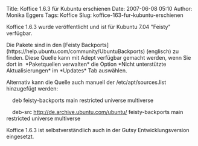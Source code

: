Title: Koffice 1.6.3 für Kubuntu erschienen
Date: 2007-06-08 05:10
Author: Monika Eggers
Tags: Koffice
Slug: koffice-163-fur-kubuntu-erschienen

Koffice 1.6.3 wurde veröffentlicht und ist für Kubuntu 7.04 "Feisty"
verfügbar.

</p>
Die Pakete sind in den [Feisty
Backports](https://help.ubuntu.com/community/UbuntuBackports) (englisch)
zu finden. Diese Quelle kann mit Adept verfügbar gemacht werden, wenn
Sie dort in  *Paketquellen verwalten* die Option *Nicht unterstützte
Aktualisierungen* im *Updates* Tab auswählen.

</p>
Alternativ kann die Quelle auch manuell der /etc/apt/sources.list
hinzugefügt werden:

</p>
    deb <http://de.archive.ubuntu.com/ubuntu/> feisty-backports main
restricted universe multiverse  

    deb-src <http://de.archive.ubuntu.com/ubuntu/> feisty-backports main
restricted universe multiverse

</p>
Koffice 1.6.3 ist selbstverständlich auch in der Gutsy
Entwicklungsversion eingesetzt.

</p>
<!--break--><!--break-->
